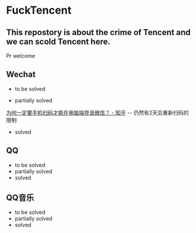 # FuckTencent
This repostory is about the crime of Tencent and we can scold Tencent here.
---
Pr welcome


## Wechat
* to be solved

* partially solved

[为何一定要手机扫码才能在电脑端登录微信？ - 知乎](https://www.zhihu.com/question/270040312) -- 仍然有2天后重新扫码的限制

* solved


## QQ
* to be solved
* partially solved
* solved

## QQ音乐
* to be solved
* partially solved
* solved
